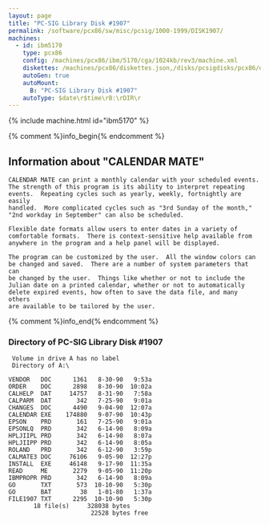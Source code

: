 ```yaml
---
layout: page
title: "PC-SIG Library Disk #1907"
permalink: /software/pcx86/sw/misc/pcsig/1000-1999/DISK1907/
machines:
  - id: ibm5170
    type: pcx86
    config: /machines/pcx86/ibm/5170/cga/1024kb/rev3/machine.xml
    diskettes: /machines/pcx86/diskettes.json,/disks/pcsigdisks/pcx86/diskettes.json
    autoGen: true
    autoMount:
      B: "PC-SIG Library Disk #1907"
    autoType: $date\r$time\rB:\rDIR\r
---
```


{% include machine.html id="ibm5170" %}

{% comment %}info_begin{% endcomment %}

## Information about "CALENDAR MATE"

    CALENDAR MATE can print a monthly calendar with your scheduled events.
    The strength of this program is its ability to interpret repeating
    events.  Repeating cycles such as yearly, weekly, fortnightly are easily
    handled.  More complicated cycles such as "3rd Sunday of the month,"
    "2nd workday in September" can also be scheduled.
    
    Flexible date formats allow users to enter dates in a variety of
    comfortable formats.  There is context-sensitive help available from
    anywhere in the program and a help panel will be displayed.
    
    The program can be customized by the user.  All the window colors can
    be changed and saved.  There are a number of system parameters that can
    be changed by the user.  Things like whether or not to include the
    Julian date on a printed calendar, whether or not to automatically
    delete expired events, how often to save the data file, and many others
    are available to be tailored by the user.
{% comment %}info_end{% endcomment %}


### Directory of PC-SIG Library Disk #1907

     Volume in drive A has no label
     Directory of A:\

    VENDOR   DOC      1361   8-30-90   9:53a
    ORDER    DOC      2898   8-30-90  10:02a
    CALHELP  DAT     14757   8-31-90   7:58a
    CALPARM  DAT       342   7-25-90   9:01a
    CHANGES  DOC      4490   9-04-90  12:07a
    CALENDAR EXE    174880   9-07-90  10:43p
    EPSON    PRD       161   7-25-90   9:01a
    EPSONLQ  PRD       342   6-14-90   8:09a
    HPLJIIPL PRD       342   6-14-90   8:07a
    HPLJIIPP PRD       342   6-14-90   8:05a
    ROLAND   PRD       342   6-12-90   3:59p
    CALMATE3 DOC     76106   9-05-90  12:27p
    INSTALL  EXE     46148   9-17-90  11:35a
    READ     ME       2279   9-05-90  11:20p
    IBMPROPR PRD       342   6-14-90   8:09a
    GO       TXT       573  10-10-90   5:30p
    GO       BAT        38   1-01-80   1:37a
    FILE1907 TXT      2295  10-10-90   5:30p
           18 file(s)     328038 bytes
                           22528 bytes free
